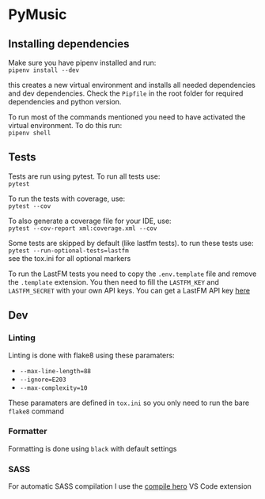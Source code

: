 # PyMusic

## Installing dependencies

Make sure you have pipenv installed and run:  
`pipenv install --dev`

this creates a new virtual environment and installs all needed dependencies and dev dependencies. Check the `Pipfile` in the root folder for required dependencies and python version.

To run most of the commands mentioned you need to have activated the virtual environment. To do this run:  
`pipenv shell`

## Tests

Tests are run using pytest. To run all tests use:  
`pytest`

To run the tests with coverage, use:  
`pytest --cov`

To also generate a coverage file for your IDE, use:  
`pytest --cov-report xml:coverage.xml --cov`

Some tests are skipped by default (like lastfm tests). to run these tests use:  
`pytest --run-optional-tests=lastfm`  
see the tox.ini for all optional markers

To run the LastFM tests you need to copy the `.env.template` file and remove the `.template` extension.
You then need to fill the `LASTFM_KEY` and `LASTFM_SECRET` with your own API keys. You can get a LastFM API key
[here](https://www.last.fm/api/account/create)

## Dev

### Linting

Linting is done with flake8 using these paramaters:

- `--max-line-length=88`
- `--ignore=E203`
- `--max-complexity=10`

These paramaters are defined in `tox.ini` so you only need to run the bare `flake8` command

### Formatter

Formatting is done using `black` with default settings

### SASS

For automatic SASS compilation I use the [compile hero](https://github.com/Wscats/compile-hero/blob/master/README.md) VS Code extension
